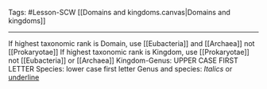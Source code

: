 Tags: #Lesson-SCW
[[Domains and kingdoms.canvas|Domains and kingdoms]]

---
If highest taxonomic rank is Domain, use [[Eubacteria]] and [[Archaea]] not [[Prokaryotae]]
If highest taxonomic rank is Kingdom, use [[Prokaryotae]] not [[Eubacteria]] or [[Archaea]]
Kingdom-Genus: UPPER CASE FIRST LETTER
Species: lower case first letter
Genus and species: *Italics* or <u>underline</u> 